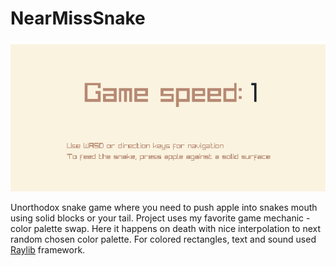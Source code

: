 # NearMissSnake
![](https://github.com/nezvers/Games_in_C/raw/main/NearMissSnake/Preview.gif)

Unorthodox snake game where you need to push apple into snakes mouth using solid blocks or your tail.
Project uses my favorite game mechanic - color palette swap. Here it happens on death with nice interpolation to next random chosen color palette.
For colored rectangles, text and sound used [Raylib](https://github.com/raysan5/raylib) framework.
